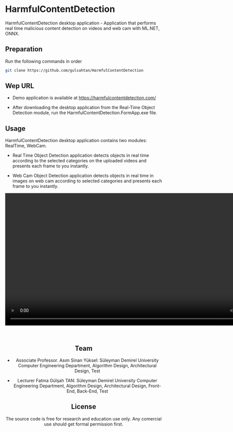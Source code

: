 # HarmfulContentDetection
HarmfulContentDetection desktop application - Application that performs real time malicious content detection on videos and web cam with ML.NET, ONNX.

## Preparation

Run the following commands in order
```bash
git clone https://github.com/gulsahtan/HarmfulContentDetection

```
## Wep URL

- Demo application is available at https://harmfulcontentdetection.com/

- After downloading the desktop application from the Real-Time Object Detection module, run the HarmfulContentDetection.FormApp.exe file.

## Usage

HarmfulContentDetection desktop application contains two modules: RealTime, WebCam. 

- Real Time Object Detection application detects objects in real time according to the selected categories on the uploaded videos and presents each frame to you instantly.

- Web Cam Object Detection application detects objects in real time in images on web cam according to selected categories and presents each frame to you instantly.

<div align="center">
<p>
   <video width="850" src="https://github.com/gulsahtan/HarmfulContentDetectionDesktop/tree/master/HarmfulContentDetection.FormApp/Assets\applicationvideo.mp4"></a>
</p>
<br>
<div>

## Team

- Associate Professor. Asım Sinan Yüksel: Süleyman Demirel University Computer Engineering Department, Algorithm Design, Architectural Design, Test

- Lecturer Fatma Gülşah TAN: Süleyman Demirel University Computer Engineering Department, Algorithm Design, Architectural Design, Front-End, Back-End, Test

## License

The source code is free for research and education use only. Any comercial use should get formal permission first.
